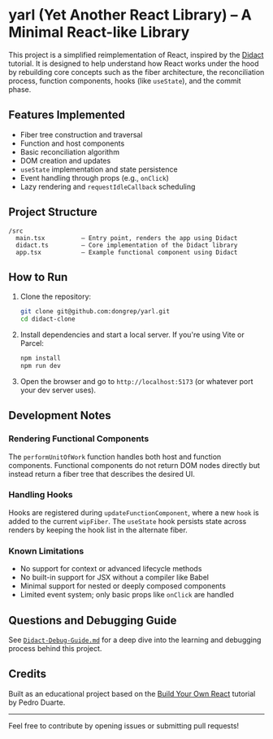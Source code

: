 # yarl (Yet Another React Library) – A Minimal React-like Library

This project is a simplified reimplementation of React, inspired by the [Didact](https://pomb.us/build-your-own-react/) tutorial. It is designed to help understand how React works under the hood by rebuilding core concepts such as the fiber architecture, the reconciliation process, function components, hooks (like `useState`), and the commit phase.

## Features Implemented

- Fiber tree construction and traversal
- Function and host components
- Basic reconciliation algorithm
- DOM creation and updates
- `useState` implementation and state persistence
- Event handling through props (e.g., `onClick`)
- Lazy rendering and `requestIdleCallback` scheduling

## Project Structure

```
/src
  main.tsx          – Entry point, renders the app using Didact
  didact.ts         – Core implementation of the Didact library
  app.tsx           – Example functional component using Didact
```

## How to Run

1. Clone the repository:
   ```bash
   git clone git@github.com:dongrep/yarl.git
   cd didact-clone
   ```

2. Install dependencies and start a local server. If you're using Vite or Parcel:
   ```bash
   npm install
   npm run dev
   ```

3. Open the browser and go to `http://localhost:5173` (or whatever port your dev server uses).

## Development Notes

### Rendering Functional Components

The `performUnitOfWork` function handles both host and function components. Functional components do not return DOM nodes directly but instead return a fiber tree that describes the desired UI.

### Handling Hooks

Hooks are registered during `updateFunctionComponent`, where a new `hook` is added to the current `wipFiber`. The `useState` hook persists state across renders by keeping the hook list in the alternate fiber.

### Known Limitations

- No support for context or advanced lifecycle methods
- No built-in support for JSX without a compiler like Babel
- Minimal support for nested or deeply composed components
- Limited event system; only basic props like `onClick` are handled

## Questions and Debugging Guide

See [`Didact-Debug-Guide.md`](./Didact-Debug-Guide.md) for a deep dive into the learning and debugging process behind this project.

## Credits

Built as an educational project based on the [Build Your Own React](https://pomb.us/build-your-own-react/) tutorial by Pedro Duarte.

---
Feel free to contribute by opening issues or submitting pull requests!
